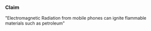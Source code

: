 ### Claim
"Electromagnetic Radiation from mobile phones can ignite flammable materials such as petroleum"


